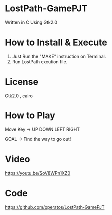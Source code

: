 # LostPath-GamePJT
 Written in C Using Gtk2.0
   
# How to Install & Execute

1. Just Run the "MAKE" instruction on Terminal.
2. Run LostPath excution file.
# License
 Gtk2.0 , cairo
# How to Play 

Move Key -> UP DOWN LEFT RIGHT

GOAL -> Find the way to go out!


# Video

https://youtu.be/SoV8WPn1XZ0

# Code

https://github.com/operatos/LostPath-GamePJT
